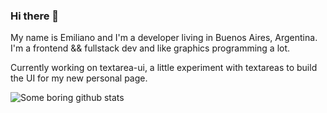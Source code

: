 ### Hi there 👋

My name is Emiliano and I'm a developer living in Buenos Aires, Argentina.
I'm a frontend && fullstack dev and like graphics programming a lot.

Currently working on textarea-ui, a little experiment with textareas to build the UI for my new personal page.

![Some boring github stats](https://github-readme-stats.vercel.app/api?username=carmon)

<!--
**carmon/carmon** is a ✨ _special_ ✨ repository because its `README.md` (this file) appears on your GitHub profile.

Here are some ideas to get you started:

- 🔭 I’m currently working on ...
- 🌱 I’m currently learning ...
- 👯 I’m looking to collaborate on ...
- 🤔 I’m looking for help with ...
- 💬 Ask me about ...
- 📫 How to reach me: ...
- 😄 Pronouns: ...
- ⚡ Fun fact: ...
-->
